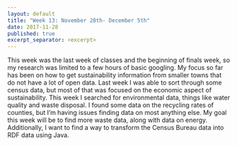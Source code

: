 ```yaml
---
layout: default
title: "Week 13: November 28th- December 5th"
date: 2017-11-28
published: true
excerpt_separator: <excerpt>
---
```

This week was the last week of classes and the beginning of finals week, so my research was limited to a few hours of basic googling. <exerpt> My focus so far has been on how to get sustainability information from smaller towns that do not have a lot of open data. Last week I was able to sort through some census data, but most of that was focused on the economic aspect of sustainability. This week I searched for environmental data, things like water quality and waste disposal. I found some data on the recycling rates of counties, but I’m having issues finding data on most anything else. My goal this week will be to find more waste data, along with data on energy. Additionally, I want to find a way to transform the Census Bureau data into RDF data using Java.

